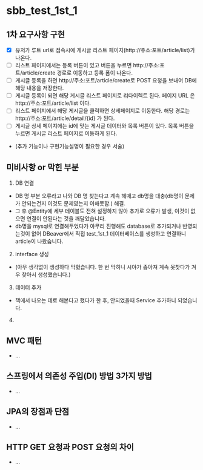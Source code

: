 # sbb_test_1st_1
## 1차 요구사항 구현
- [x] 유저가 루트 url로 접속시에 게시글 리스트 페이지(http://주소:포트/article/list)가 나온다.
- [ ] 리스트 페이지에서는 등록 버튼이 있고 버튼을 누르면 http://주소:포트/article/create 경로로 이동하고 등록 폼이 나온다.
- [ ] 게시글 등록을 하면 http://주소:포트/article/create로 POST 요청을 보내어 DB에 해당 내용을 저장한다.
- [ ] 게시글 등록이 되면 해당 게시글 리스트 페이지로 리다이렉트 된다. 페이지 URL 은 http://주소:포트/article/list 이다.
- [ ] 리스트 페이지에서 해당 게시글을 클릭하면 상세페이지로 이동한다. 해당 경로는 http://주소:포트/article/detail/{id} 가 된다.
- [ ] 게시글 상세 페이지에는 id에 맞는 게시글 데이터와 목록 버튼이 있다. 목록 버튼을 누르면 게시글 리스트 페이지로 이동하게 된다.

- (추가 기능이나 구현기능설명이 필요한 경우 서술)

## 미비사항 or 막힌 부분
1. DB 연결
- DB 명 부분 오류라고 나와 DB 명 찾는다고 계속 헤매고 db명을 대충(db명이 문제가 안되는건지 이것도 문제였는지 이해못함.) 해결.
- 그 후 @Entity에 세부 테이블도 전혀 설정하지 않아 추가로 오류가 발생, 이것이 없으면 연결이 안된다는 것을 깨달았습니다.
- db명을 mysql로 연결해두었다가 아무리 진행해도 database로 추가되거나 반영되는것이 없어 DBeaver에서 직접 test_1st_1 데이터베이스를 생성하고 연결하니 article이 나왔습니다.
2. interface 생성
- (아무 생각없이 생성하다 막혔습니다. 한 번 막히니 시야가 좁아져 계속 못찾다가 겨우 찾아서 생성했습니다.)
3. 데이터 추가
- 책에서 나오는 데로 해본다고 했다가 한 후, 안되었을때 Service 추가하니 되었습니다.
4. 

## MVC 패턴
- ...

## 스프링에서 의존성 주입(DI) 방법 3가지 방법
- ...

## JPA의 장점과 단점
- ...

## HTTP GET 요청과 POST 요청의 차이
- ...